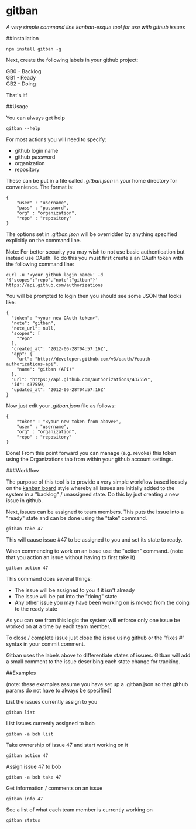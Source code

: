 gitban
======

*A very simple command line kanban-esque tool for use with github issues*

##Installation

    npm install gitban -g
  
Next, create the following labels in your github project:

GB0 - Backlog  
GB1 - Ready  
GB2 - Doing  

That's it!

##Usage

You can always get help

    gitban --help
    
For most actions you will need to specify:

* github login name
* github password
* organization
* repository

These can be put in a file called *.gitban.json* in your home directory for convenience. The format is:

    {
        "user" : "username",
        "pass" : "password",
        "org" : "organization",
        "repo" : "repository"
    }
    
The options set in *.gitban.json* will be overridden by anything specified explicitly on the command line.

Note:  For better security you may wish to not use basic authentication but instead use OAuth.  To do this
you must first create a an OAuth token with the following command line:

    curl -u '<your github login name>' -d '{"scopes":"repo","note":"gitban"}' https://api.github.com/authorizations
    
You will be prompted to login then you should see some JSON that looks like:

    {
      "token": "<your new OAuth token>",
      "note": "gitban",
      "note_url": null,
      "scopes": [
        "repo"
      ],
      "created_at": "2012-06-28T04:57:16Z",
      "app": {
        "url": "http://developer.github.com/v3/oauth/#oauth-authorizations-api",
        "name": "gitban (API)"
      },
      "url": "https://api.github.com/authorizations/437559",
      "id": 437559,
      "updated_at": "2012-06-28T04:57:16Z"
    }
    
Now just edit your *.gitban.json* file as follows:

    {
        "token" : "<your new token from above>",
        "user" : "username",
        "org" : "organization",
        "repo" : "repository"
    }
    
Done!  From this point forward you can manage (e.g. revoke) this token using the Organizations tab from within
your github account settings.

###Workflow

The purpose of this tool is to provide a very simple workflow based loosely on the [kanban board](http://en.wikipedia.org/wiki/Kanban_board) style whereby all issues
are initially added to the system in a "backlog" / unassigned state.  Do this by just creating a new issue in github.

Next, issues can be assigned to team members.  This puts the issue into a "ready" state and can be done using the "take" command.

    gitban take 47
    
This will cause issue #47 to be assigned to you and set its state to ready.

When commencing to work on an issue use the "action" command.
(note that you action an issue without having to first take it)

    gitban action 47
    
This command does several things:

*  The issue will be assigned to you if it isn't already
*  The issue will be put into the "doing" state
*  Any other issue you may have been working on is moved from the doing to the ready state

As you can see from this logic the system will enforce only one issue be worked on at a time by each team member.

To close / complete issue just close the issue using github or the "fixes #" syntax in your commit comment.

Gitban uses the labels above to differentiate states of issues.
Gitban will add a small comment to the issue describing each state change for tracking.

##Examples

(note: these examples assume you have set up a .gitban.json so that github params do not have to always be specified)

List the issues currently assign to you

    gitban list
    
List issues currently assigned to bob

    gitban -a bob list
    
Take ownership of issue 47 and start working on it

    gitban action 47
    
Assign issue 47 to bob

    gitban -a bob take 47
    
Get information / comments on an issue

    gitban info 47
    
See a list of what each team member is currently working on

    gitban status
